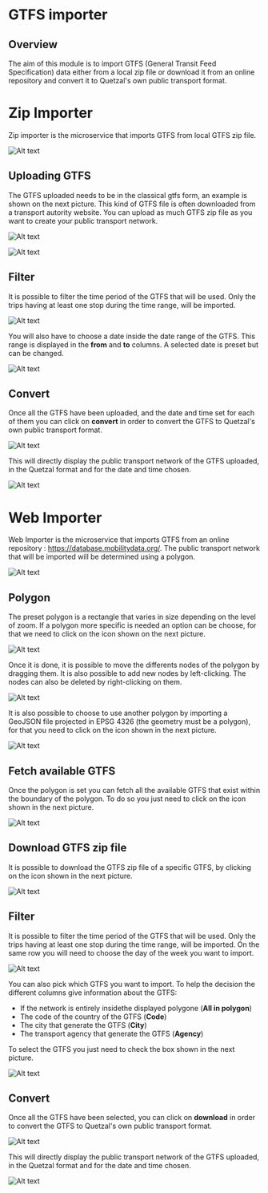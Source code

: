 
# GTFS importer

## Overview

The aim of this module is to import GTFS (General Transit Feed Specification) data either from a local zip file or download it from an online repository and convert it to Quetzal's own public transport format.

# Zip Importer

Zip importer is the microservice that imports GTFS from local GTFS zip file.

![Alt text](/microservice/import_gtfs.png)

## Uploading GTFS

The GTFS uploaded needs to be in the classical gtfs form, an example is shown on the next picture. This kind of GTFS file is often downloaded from a transport autority website. You can upload as much GTFS zip file as you want to create your public transport network. 

![Alt text](/microservice/example_gtfs.png)

![Alt text](/microservice/upload_gtfs.png)

## Filter

It is possible to filter the time period of the GTFS that will be used. Only the trips having at least one stop during the time range, will be imported. 

![Alt text](/microservice/time_gtfs.png)

You will also have to choose a date inside the date range of the GTFS. This range is displayed in the **from** and **to** columns. A selected date is preset but can be changed.

![Alt text](/microservice/info_gtfs.png)

## Convert 

Once all the GTFS have been uploaded, and the date and time set for each of them you can click on **convert** in order to convert the GTFS to Quetzal's own public transport format.

![Alt text](/microservice/convert_gtfs_zip.png)

This will directly display the public transport network of the GTFS uploaded, in the Quetzal format and for the date and time chosen.

![Alt text](/microservice/gtfs_import_zip.png)

# Web Importer

Web Importer is the microservice that imports GTFS from an online repository : https://database.mobilitydata.org/. The public transport network that will be imported will be determined using a polygon.

![Alt text](/microservice/web_importer_overview.png)

## Polygon 

The preset polygon is a rectangle that varies in size depending on the level of zoom.
If a polygon more specific is needed an option can be choose, for that we need to click on the icon shown on the next picture.

![Alt text](/microservice/importer_polygon_icon.png)

Once it is done, it is possible to move the differents nodes of the polygon by dragging them. It is also possible to add new nodes by left-clicking. The nodes can also be deleted by right-clicking on them.

![Alt text](/microservice/node_polygon_gtfs.png)

It is also possible to choose to use another polygon by importing a GeoJSON file projected in EPSG 4326 (the geometry must be a polygon), for that you need to click on the icon shown in the next picture.

![Alt text](/microservice/importer_polygon_imp.png)

## Fetch available GTFS 

Once the polygon is set you can fetch all the available GTFS that exist within the boundary of the polygon. To do so you just need to click on the icon shown in the next picture.

![Alt text](/microservice/fetch_available_gtfs.png)

## Download GTFS zip file

It is possible to download the GTFS zip file of a specific GTFS, by clicking on the icon shown in the next picture.

![Alt text](/microservice/download_zip-gtfs.png)

## Filter 

It is possible to filter the time period of the GTFS that will be used. Only the trips having at least one stop during the time range, will be imported. On the same row you will need to choose the day of the week you want to import.

![Alt text](/microservice/data_time_gtfs_importer.png)

You can also pick which GTFS you want to import. To help the decision the different columns give information about the GTFS:
- If the network is entirely insidethe displayed polygone (**All in polygon**)
- The code of the country of the GTFS (**Code**)
- The city that generate the GTFS (**City**)
- The transport agency that generate the GTFS (**Agency**)

To select the GTFS you just need to check the box shown in the next picture.

![Alt text](/microservice/select_gtfs.png)

## Convert

Once all the GTFS have been selected, you can click on **download** in order to convert the GTFS to Quetzal's own public transport format.

![Alt text](/microservice/download_gtfs.png)

This will directly display the public transport network of the GTFS uploaded, in the Quetzal format and for the date and time chosen.

![Alt text](/microservice/gtfs_display_web.png)